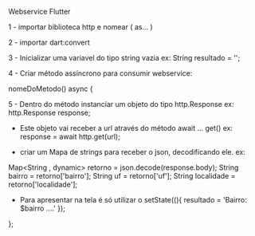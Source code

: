 
Webservice Flutter

1 - importar biblioteca http e nomear ( as... )

2 - importar dart:convert

3 - Inicializar uma variavel do tipo string vazia  ex: String resultado = ''; 

4 - Criar método assíncrono para consumir webservice:

 nomeDoMetodo() async {

5 - Dentro do método instanciar um objeto do tipo http.Response  ex:  http.Response response;

  - Este objeto vai receber a url através do método await ... get()  ex:  response = await http.get(url);

  - criar um Mapa de strings para receber o json, decodificando ele.  ex:

  Map<String , dynamic> retorno = json.decode(response.body);
  String bairro     = retorno['bairro'];
  String uf         = retorno['uf'];
  String localidade = retorno['localidade'];
 
  - Para apresentar na tela é só utilizar o setState((){
      resultado = 'Bairro: $bairro ....'
  });

};

